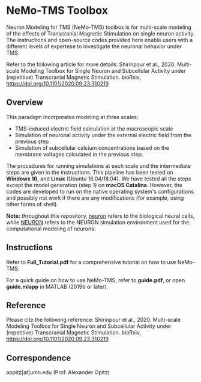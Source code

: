 # NeMo-TMS Toolbox
Neuron Modeling for TMS (NeMo-TMS) toolbox is for multi-scale modeling of the effects of Transcranial Magnetic Stimulation on single neuron activity. The instructions and open-source codes provided here enable users with a different levels of expertese to investigate the neuronal behavior under TMS.

Refer to the following article for more details:
Shirinpour et al., 2020. Multi-scale Modeling Toolbox for Single Neuron and Subcellular Activity under (repetitive) Transcranial Magnetic Stimulation. bioRxiv, https://doi.org/10.1101/2020.09.23.310219

## Overview
This paradigm incorporates modeling at three scales:

- TMS-induced electric field calculation at the macroscopic scale 
- Simulation of neuronal activity under the external electric field from the previous step
- Simulation of subcellular calcium concentrations based on the membrane voltages calculated in the previous step.

The procedures for running simulations at each scale and the intermediate steps are given in the instructions. This pipeline has been tested on **Windows 10**, and **Linux** (Ubuntu 16.04/18.04). We have tested all the steps except the model generation (step 1) on **macOS Catalina**. However, the codes are developed to run on the native operating system's configurations and possibly not work if there are any modifications (for example, using other forms of shell).

**Note:** throughout this repository, <ins>neuron</ins> refers to the biological neural cells, while <ins>NEURON</ins> refers to the NEURON simulation environment used for the computational modeling of neurons.

## Instructions
Refer to **Full_Tutorial.pdf** for a comprehensive tutorial on how to use NeMo-TMS.

For a quick guide on how to use NeMo-TMS, refer to **guide.pdf**, or open **guide.mlapp** in MATLAB (2019b or later).

## Reference
Please cite the following reference:
Shirinpour et al., 2020. Multi-scale Modeling Toolbox for Single Neuron and Subcellular Activity under (repetitive) Transcranial Magnetic Stimulation. bioRxiv, https://doi.org/10.1101/2020.09.23.310219

## Correspondence
aopitz[at]umn.edu (Prof. Alexander Opitz)


